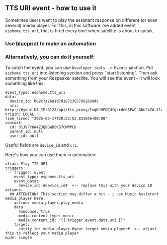 ## TTS URI event - how to use it

Sometimes users want to play the assistant response on different (or even several) media player.
For this, in this software i've added event `esphome.tts_uri`, that is fired every time when satellite is about to speak.

### Use [blueprint](./blueprints.md) to make an automation

### Alternatively, you can do it yourself:

To catch the event, you can use `Developer tools -> Events` section. Put `esphome.tts_uri` into listening section and press "start listening". Then ask something from your Respeaker satellite.
You will see the event - it will look something like this:
```
event_type: esphome.tts_uri
data:
  device_id: b82c7a26a1d7d18723657802609dc
  uri: http://#your_HA_IP:8123/api/tts_proxy/IxgKJHFDEdfgsrdeG5PwC_GbUExZA.flac
origin: LOCAL
time_fired: "2025-05-17T20:22:52.831646+00:00"
context:
  id: 01JVFYKW4ZJQBGWDSKS7CWPPCD
  parent_id: null
  user_id: null
```

Useful fields are `device_id` and `uri`.

Here's how you can use them in automation:

```
alias: Play TTS URI
triggers:
  - trigger: event
    event_type: esphome.tts_uri
    event_data:
      device_id: #device_id#  <-- replace this with your device ID
actions:
  ## ATTENTION! This section may differ a bit - i use Music Assistant media player here.
  - action: media_player.play_media
    data:
      announce: true
      media_content_type: music
      media_content_id: "{{ trigger.event.data.uri }}"
    target:
      entity_id: media_player.#your_target_media_player#  <-- adjust this to reflect your media player
mode: single
```
